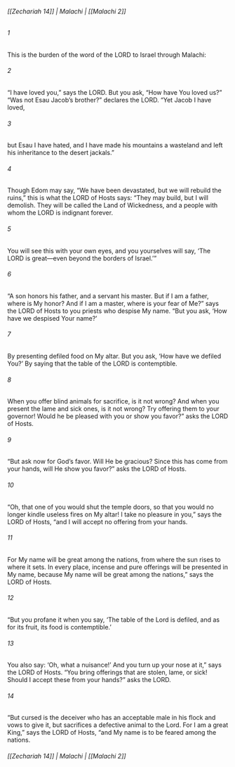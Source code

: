 ###### [[Zechariah 14]] | Malachi | [[Malachi 2]]

###### 1
This is the burden of the word of the LORD to Israel through Malachi:
###### 2
“I have loved you,” says the LORD. But you ask, “How have You loved us?” “Was not Esau Jacob’s brother?” declares the LORD. “Yet Jacob I have loved,
###### 3
but Esau I have hated, and I have made his mountains a wasteland and left his inheritance to the desert jackals.”
###### 4
Though Edom may say, “We have been devastated, but we will rebuild the ruins,” this is what the LORD of Hosts says: “They may build, but I will demolish. They will be called the Land of Wickedness, and a people with whom the LORD is indignant forever.
###### 5
You will see this with your own eyes, and you yourselves will say, ‘The LORD is great—even beyond the borders of Israel.’”
###### 6
“A son honors his father, and a servant his master. But if I am a father, where is My honor? And if I am a master, where is your fear of Me?” says the LORD of Hosts to you priests who despise My name. “But you ask, ‘How have we despised Your name?’
###### 7
By presenting defiled food on My altar. But you ask, ‘How have we defiled You?’ By saying that the table of the LORD is contemptible.
###### 8
When you offer blind animals for sacrifice, is it not wrong? And when you present the lame and sick ones, is it not wrong? Try offering them to your governor! Would he be pleased with you or show you favor?” asks the LORD of Hosts.
###### 9
“But ask now for God’s favor. Will He be gracious? Since this has come from your hands, will He show you favor?” asks the LORD of Hosts.
###### 10
“Oh, that one of you would shut the temple doors, so that you would no longer kindle useless fires on My altar! I take no pleasure in you,” says the LORD of Hosts, “and I will accept no offering from your hands.
###### 11
For My name will be great among the nations, from where the sun rises to where it sets. In every place, incense and pure offerings will be presented in My name, because My name will be great among the nations,” says the LORD of Hosts.
###### 12
“But you profane it when you say, ‘The table of the Lord is defiled, and as for its fruit, its food is contemptible.’
###### 13
You also say: ‘Oh, what a nuisance!’ And you turn up your nose at it,” says the LORD of Hosts. “You bring offerings that are stolen, lame, or sick! Should I accept these from your hands?” asks the LORD.
###### 14
“But cursed is the deceiver who has an acceptable male in his flock and vows to give it, but sacrifices a defective animal to the Lord. For I am a great King,” says the LORD of Hosts, “and My name is to be feared among the nations.

###### [[Zechariah 14]] | Malachi | [[Malachi 2]]
